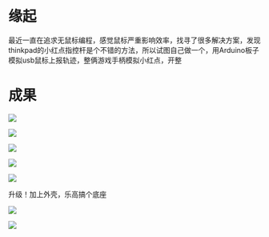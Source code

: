 # 缘起

最近一直在追求无鼠标编程，感觉鼠标严重影响效率，找寻了很多解决方案，发现thinkpad的小红点指控杆是个不错的方法，所以试图自己做一个，用Arduino板子模拟usb鼠标上报轨迹，整俩游戏手柄模拟小红点，开整

# 成果

![](/Users/jingtianyou/github/memento/images/2023-09-11-13-16-13-image.png)

![](/Users/jingtianyou/github/memento/images/2023-09-11-13-16-23-image.png)

![](/Users/jingtianyou/github/memento/images/2023-09-11-13-16-35-image.png)

![](/Users/jingtianyou/github/memento/images/2023-09-11-13-16-49-image.png)

![](/Users/jingtianyou/github/memento/images/2023-09-11-13-16-58-image.png)

升级！加上外壳，乐高搞个底座

![](/Users/jingtianyou/github/memento/images/2023-09-11-13-17-08-image.png)

![](/Users/jingtianyou/github/memento/images/2023-09-11-13-17-39-image.png)


